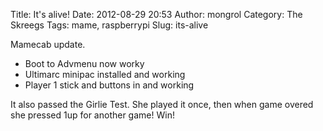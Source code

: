 Title: It's alive!
Date: 2012-08-29 20:53
Author: mongrol
Category: The Skreegs
Tags: mame, raspberrypi
Slug: its-alive

Mamecab update.

-   Boot to Advmenu now worky
-   Ultimarc minipac installed and working
-   Player 1 stick and buttons in and working

<div>
It also passed the Girlie Test. She played it once, then when game
overed she pressed 1up for another game! Win!

</div>

